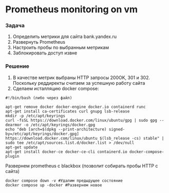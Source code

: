 # Prometheus monitoring on vm

### Задача
1) Определить метрики для сайта bank.yandex.ru
2) Развернуть Prometheus
3) Настроить пробы по выбранным метрикам
4) Заблокировать доступ извне

### Решение
1) В качестве метрик выбраны HTTP запросы 200OK, 301 и 302. Поскольку реддиректы считаем за успешную работу сайта
2) Сделаем исталляцию docker compose:
```shell
#!/bin/bash (либо через файл)

apt-get remove docker docker-engine docker.io containerd runc
apt-get install ca-certificates curl gnupg lsb-release
mkdir -p /etc/apt/keyrings
curl -fsSL https://download.docker.com/linux/ubuntu/gpg | sudo gpg --dearmor -o /etc/apt/keyrings/docker.gpg
echo "deb [arch=$(dpkg --print-architecture) signed-by=/etc/apt/keyrings/docker.gpg] https://download.docker.com/linux/ubuntu $(lsb_release -cs) stable" | sudo tee /etc/apt/sources.list.d/docker.list > /dev/null
apt-get update
apt-get install docker-ce docker-ce-cli containerd.io docker-compose-plugin
```

Развернем prometheus с blackbox (позволит собирать пробы HTTP с сайта)
```shell
docker compose down -v #Удалим предыдущее состояние
docker compose up -docker #Развернем новое
```


